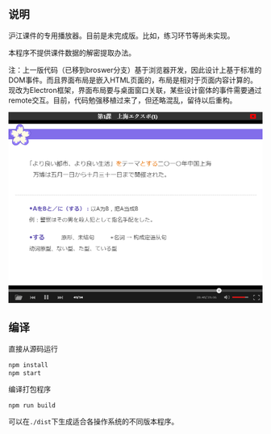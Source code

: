 ## 说明

沪江课件的专用播放器。目前是未完成版。比如，练习环节等尚未实现。

本程序不提供课件数据的解密提取办法。

注：上一版代码（已移到broswer分支）基于浏览器开发，因此设计上基于标准的DOM事件。而且界面布局是嵌入HTML页面的，布局是相对于页面内容计算的。现改为Electron框架，界面布局要与桌面窗口关联，某些设计窗体的事件需要通过remote交互。目前，代码勉强移植过来了，但还略混乱，留待以后重构。

![img](./screenshot/1.png)

## 编译
直接从源码运行

    npm install
    npm start

编译打包程序

    npm run build

可以在`./dist`下生成适合各操作系统的不同版本程序。
